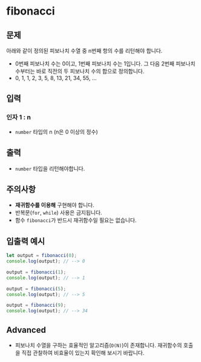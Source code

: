 # **fibonacci**

## **문제**

아래와 같이 정의된 피보나치 수열 중 n번째 항의 수를 리턴해야 합니다.

- 0번째 피보나치 수는 0이고, 1번째 피보나치 수는 1입니다. 그 다음 2번째 피보나치 수부터는 바로 직전의 두 피보나치 수의 합으로 정의합니다.
- 0, 1, 1, 2, 3, 5, 8, 13, 21, 34, 55, ...

## **입력**

### **인자 1 : n**

- `number` 타입의 n (n은 0 이상의 정수)

## **출력**

- `number` 타입을 리턴해야합니다.

## **주의사항**

- **재귀함수를 이용해** 구현해야 합니다.
- 반복문(`for`, `while`) 사용은 금지됩니다.
- 함수 `fibonacci`가 반드시 재귀함수일 필요는 없습니다.

## **입출력 예시**

```jsx
let output = fibonacci(0);
console.log(output); // --> 0

output = fibonacci(1);
console.log(output); // --> 1

output = fibonacci(5);
console.log(output); // --> 5

output = fibonacci(9);
console.log(output); // --> 34
```

## **Advanced**

- 피보나치 수열을 구하는 효율적인 알고리즘(`O(N)`)이 존재합니다. 재귀함수의 호출을 직접 관찰하여 비효율이 있는지 확인해 보시기 바랍니다.